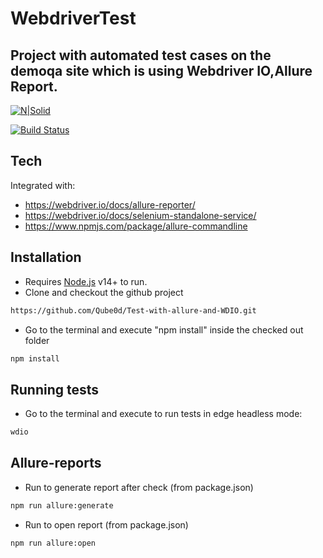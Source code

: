# WebdriverTest

## Project with automated test cases on the demoqa site which is using Webdriver IO,Allure Report.

[![N|Solid](https://avatars.githubusercontent.com/u/72550141?s=48&v=4)](https://nodesource.com/products/nsolid)

[![Build Status](https://travis-ci.org/joemccann/dillinger.svg?branch=master)](https://travis-ci.org/joemccann/dillinger)

## Tech

Integrated with:

- https://webdriver.io/docs/allure-reporter/
- https://webdriver.io/docs/selenium-standalone-service/
- https://www.npmjs.com/package/allure-commandline

## Installation

- Requires [Node.js](https://nodejs.org/) v14+ to run.
- Clone and checkout the github project

```sh
https://github.com/Qube0d/Test-with-allure-and-WDIO.git
```

- Go to the terminal and execute "npm install" inside the checked out folder

```sh
npm install
```

## Running tests

- Go to the terminal and execute to run tests in edge headless mode:

```sh
wdio
```

## Allure-reports

- Run to generate report after check (from package.json)

```sh
npm run allure:generate
```

- Run to open report (from package.json)

```sh
npm run allure:open
```
